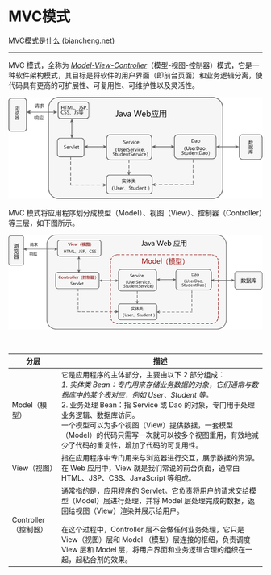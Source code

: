 # MVC模式

[MVC模式是什么 (biancheng.net)](http://c.biancheng.net/spring_mvc/9666.html)

---

MVC 模式，全称为 *<u>Model-View-Controller</u>*（模型-视图-控制器）模式，它是一种软件架构模式，其目标是将软件的用户界面（即前台页面）和业务逻辑分离，使代码具有更高的可扩展性、可复用性、可维护性以及灵活性。

​![image](assets/image-20230222114332-6tgpre8.png "Java Web 应用的结构 ")​

MVC 模式将应用程序划分成模型（Model）、视图（View）、控制器（Controller）等三层，如下图所示。

​![image](assets/image-20230222114325-7c3q7n4.png "MVC 模式")​

‍

|分层|描述|
| ----------------------| --------------------------------------------------------------------------------------------------------------------------------------------------------------------------------------------------------------------------------------------------------------------------------------------------------------------------------------------|
|Model（模型）|它是应用程序的主体部分，主要由以下 2 部分组成：<br />*1. 实体类 Bean：专门用来存储业务数据的对象，它们通常与数据库中的某个表对应，例如 User、Student 等。* <br />2. 业务处理 Bean：指 Service 或 Dao 的对象，专门用于处理业务逻辑、数据库访问。<br />一个模型可以为多个视图（View）提供数据，一套模型（Model）的代码只需写一次就可以被多个视图重用，有效地减少了代码的重复性，增加了代码的可复用性。<br />|
|View（视图）|指在应用程序中专门用来与浏览器进行交互，展示数据的资源。在 Web 应用中，View 就是我们常说的前台页面，通常由 HTML、JSP、CSS、JavaScript 等组成。|
|Controller（控制器）|通常指的是，应用程序的 Servlet。它负责将用户的请求交给模型（Model）层进行处理，并将 Model 层处理完成的数据，返回给视图（View）渲染并展示给用户。<br /><br />在这个过程中，Controller 层不会做任何业务处理，它只是 View（视图）层和 Model （模型）层连接的枢纽，负责调度 View 层和 Model 层，将用户界面和业务逻辑合理的组织在一起，起粘合剂的效果。|

‍
